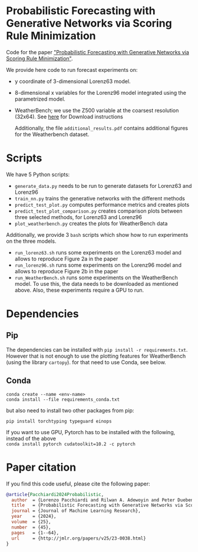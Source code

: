 # Probabilistic Forecasting with Generative Networks via Scoring Rule Minimization

Code for the paper ["Probabilistic Forecasting with Generative Networks via Scoring Rule Minimization"](https://jmlr.org/papers/v25/23-0038.html).



We provide here code to run forecast experiments on: 

- y coordinate of 3-dimensional Lorenz63 model.

- 8-dimensional x variables for the Lorenz96 model integrated using the parametrized model.

- WeatherBench; we use the Z500 variable at the coarsest resolution (32x64). See [here](https://github.com/pangeo-data/WeatherBench) for Download instructions

  Additionally, the file `additional_results.pdf` contains additional figures for the Weatherbench dataset.


# Scripts
We have 5 Python scripts: 

- `generate_data.py` needs to be run to generate datasets for Lorenz63 and Lorenz96
- `train_nn.py` trains the generative networks with the different methods
- `predict_test_plot.py` computes performance metrics and creates plots
- `predict_test_plot_comparison.py` creates comparison plots between three selected methods, for Lorenz63 and Lorenz96
- `plot_weatherbench.py` creates the plots for WeatherBench data

Additionally, we provide 3 `bash` scripts which show how to run experiments on the three models. 

- `run_lorenz63.sh` runs some experiments on the Lorenz63 model and allows to reproduce Figure 2a in the paper
- `run_lorenz96.sh` runs some experiments on the Lorenz96 model and allows to reproduce Figure 2b in the paper
- `run_WeatherBench.sh` runs some experiments on the WeatherBench model. To use this, the data needs to be downloaded as mentioned above. Also, these experiments require a GPU to run.

# Dependencies
## Pip 

The dependencies can be installed with ```pip install -r requirements.txt```. 
However that is not enough to use the plotting features for WeatherBench (using the library `cartopy`). for that need to use Conda, see below.

## Conda

```
conda create --name <env-name>
conda install --file requirements_conda.txt
```

but also need to install two other packages from pip: 

```pip install torchtyping typeguard einops```

If you want to use GPU, Pytorch has to be installed with the following, instead of the above  
```conda install pytorch cudatoolkit=10.2 -c pytorch```


# Paper citation
If you find this code useful, please cite the following paper:

```bib
@article{Pacchiardi2024Probabilistic,
  author  = {Lorenzo Pacchiardi and Rilwan A. Adewoyin and Peter Dueben and Ritabrata Dutta},
  title   = {Probabilistic Forecasting with Generative Networks via Scoring Rule Minimization},
  journal = {Journal of Machine Learning Research},
  year    = {2024},
  volume  = {25},
  number  = {45},
  pages   = {1--64},
  url     = {http://jmlr.org/papers/v25/23-0038.html}
}
```




